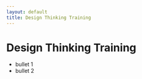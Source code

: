 ```yaml
---
layout: default
title: Design Thinking Training
---
```



# Design Thinking Training
- bullet 1
- bullet 2
